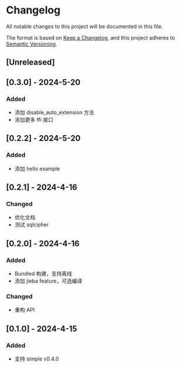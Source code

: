 # Changelog

All notable changes to this project will be documented in this file.

The format is based on [Keep a Changelog](https://keepachangelog.com/en/1.0.0/),
and this project adheres to [Semantic Versioning](https://semver.org/spec/v2.0.0.html).

## [Unreleased]

## [0.3.0] - 2024-5-20

### Added

* 添加 disable_auto_extension 方法
* 添加更多 ffi 接口

## [0.2.2] - 2024-5-20

### Added

* 添加 hello example

## [0.2.1] - 2024-4-16

### Changed

* 优化文档
* 测试 sqlcipher

## [0.2.0] - 2024-4-16

### Added

* Bundled 构建，支持离线
* 添加 jieba feature，可选编译

### Changed

* 重构 API

## [0.1.0] - 2024-4-15

### Added

* 支持 simple v0.4.0
